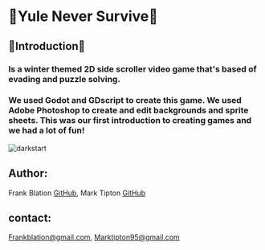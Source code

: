 # 🦇Yule Never Survive🦇

##  🌲Introduction🌲


### Is a winter themed 2D side scroller video game that's based of evading and puzzle solving.

### We used Godot and GDscript to create this game. We used Adobe Photoshop to create and edit backgrounds and sprite sheets. This was our first introduction to creating games and we had a lot of fun!

![darkstart](https://github.com/Frankblation/winter_game/assets/124920027/f260ff32-55b9-4bbf-bfd7-94a84f1cd9b6)
 


## Author: 
Frank Blation [GitHub](https://github.com/frankblation),
Mark Tipton  [GitHub](https://github.com/marktipton)
## contact: 
Frankblation@gmail.com,
Marktipton95@gmail.com

